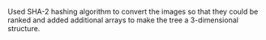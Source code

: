Used SHA-2 hashing algorithm to convert the images so that they could be ranked and added
additional arrays to make the tree a 3-dimensional structure.
